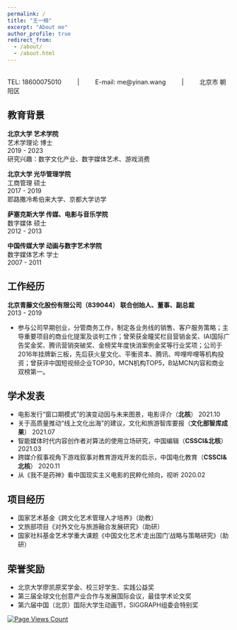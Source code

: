 ```yaml
---
permalink: /
title: "王一楠"
excerpt: "About me"
author_profile: true
redirect_from: 
  - /about/
  - /about.html
---
```

 <br/>
TEL: 18600075010  &emsp;&emsp;  |  &emsp;&emsp;  E-mail: me@yinan.wang  &emsp;&emsp;  |   &emsp;&emsp; 北京市 朝阳区

## 教育背景
**北京大学 艺术学院** <br/>
艺术学理论 博士 <br/>
2019 - 2023 <br/>
研究兴趣：数字文化产业、数字媒体艺术、游戏消费 <br/>

**北京大学 光华管理学院**  <br/>
工商管理 硕士  <br/>
2017 - 2019  <br/>
耶路撒冷希伯来大学、京都大学访学

**萨塞克斯大学 传媒、电影与音乐学院**  <br/>
数字媒体 硕士   <br/>
2012 - 2013  <br/>

**中国传媒大学 动画与数字艺术学院**   <br/>
数字媒体艺术 学士  <br/>
2007 - 2011  <br/>

## 工作经历
**北京青藤文化股份有限公司（839044） 联合创始人、董事、副总裁**   <br/>
2013 - 2019 <br/>
* 参与公司早期创业，分管商务工作，制定各业务线的销售、客户服务策略；主导重要项目的商业化提案及谈判工作；曾荣获金瞳奖栏目营销金奖、IAI国际广告奖金奖、腾讯营销突破奖、金榜奖年度快消案例金奖等行业奖项；公司于2016年挂牌新三板，先后获火星文化、平衡资本、腾讯、哔哩哔哩等机构投资；曾获评中国短视频企业TOP30，MCN机构TOP5，B站MCN内容和商业双榜第一。
## 学术发表
* 电影发行“窗口期模式”的演变动因与未来图景，电影评介（**北核**） 2021.10
* 关于高质量推动“线上文化出海”的建议，文化和旅游智库要报（**文化部智库成果**） 2021.07
* 智能媒体时代内容创作者对算法的使用立场研究，中国编辑（**CSSCI&北核**） 2021.03
* 跨媒介叙事视角下游戏叙事对教育游戏开发的启示，中国电化教育（**CSSCI&北核**） 2020.11
* 从《我不是药神》看中国现实主义电影的民粹化倾向，视听 2020.02

## 项目经历
* 国家艺术基金《跨文化艺术管理人才培养》（助教）
* 文旅部项目《对外文化与旅游融合发展研究》（助研）
* 国家社科基金艺术学重大课题《中国文化艺术‘走出国门’战略与策略研究》（助研）

## 荣誉奖励
* 北京大学廖凯原奖学金、校三好学生、实践公益奖
* 第三届全球文化创意产业合作与发展国际会议，最佳学术论文奖
* 第六届中国（北京）国际大学生动画节，SIGGRAPH组委会特别奖

[![Page Views Count](https://badges.toozhao.com/badges/01GBQDECJK344TKGFA56YGYRHF/green.svg)](https://badges.toozhao.com/stats/01GBQDECJK344TKGFA56YGYRHF "Get your own page views count badge on badges.toozhao.com")

